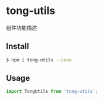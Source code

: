 # tong-utils

组件功能描述

## Install

```bash
$ npm i tong-utils --save
```

## Usage

```js
import TongUtils from 'tong-utils';
```
